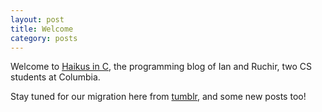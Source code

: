 ```yaml
---
layout: post
title: Welcome
category: posts
---
```


Welcome to [Haikus in C][haikus], the programming blog of Ian and Ruchir, two
CS students at Columbia.

Stay tuned for our migration here from [tumblr][tumblr], and some new posts too!

[haikus]: https://haikus-in-c.github.io
[haikus_github]: https://github.com/haikus-in-c
[tumblr]: https://haikusinc.tumblr.com
